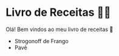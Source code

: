 # Livro de Receitas :woman_cook:

Olá! Bem vindos ao meu livro de receitas :book:

- Strogonoff  de Frango
- Pavê